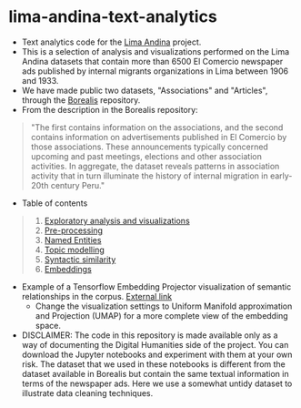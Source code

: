 # lima-andina-text-analytics
- Text analytics code for the [Lima Andina](https://limandina.org/ "Lima Andina") project.
- This is a selection of analysis and visualizations performed on the Lima Andina datasets that contain more than 6500 El Comercio newspaper ads published by internal migrants organizations in Lima between 1906 and 1933.
- We have made public two datasets, "Associations" and "Articles", through the [Borealis](https://doi.org/10.5683/SP2/8IPTYQ "El Comercio Migrant Association Database") repository.
- From the description in the Borealis repository:
> "The first contains information on the associations, and the second contains information on advertisements published in El Comercio by those associations. These announcements typically concerned upcoming and past meetings, elections and other association activities. In aggregate, the dataset reveals patterns in association activity that in turn illuminate the history of internal migration in early-20th century Peru."
- Table of contents
> 1. [Exploratory analysis and visualizations](https://github.com/parejar/lima-andina-text-analytics/blob/main/lima-andia-exploracion-datos.ipynb)
> 2. [Pre-processing](https://github.com/parejar/lima-andina-text-analytics/blob/main/lima-andia-preprocesamiento-texto.ipynb)
> 3. [Named Entities](https://github.com/parejar/lima-andina-text-analytics/blob/main/lima-andina-entidades-nombradas.ipynb)
> 4. [Topic modelling](https://github.com/parejar/lima-andina-text-analytics/blob/main/lima-andina-modelado-de-temas.ipynb)
> 5. [Syntactic similarity](https://github.com/parejar/lima-andina-text-analytics/blob/main/lima-andina-similitud.ipynb)
> 6. [Embeddings](https://github.com/parejar/lima-andina-text-analytics/blob/main/lima-andina-ncrustaciones.ipynb)
- Example of a Tensorflow Embedding Projector visualization of semantic relationships in the corpus. [External link](https://projector.tensorflow.org/?config=https://gist.githubusercontent.com/parejar/ae23b9686f8fcee00091afdedb833025/raw/67548a65765cf0908fa64e7394eda7b665cf2e65/articulos_lima_andina_tensor.json)
  - Change the visualization settings to Uniform Manifold approximation and Projection (UMAP) for a more complete view of the embedding space.
- DISCLAIMER: The code in this repository is made available only as a way of documenting the Digital Humanities side of the project. You can download the Jupyter notebooks and experiment with them at your own risk. The dataset that we used in these notebooks is different from the dataset available in Borealis but contain the same textual information in terms of the newspaper ads. Here we use a somewhat untidy dataset to illustrate data cleaning techniques.   

